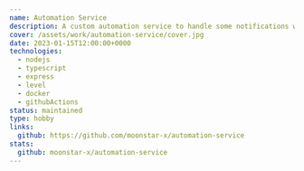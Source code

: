 ```yaml
---
name: Automation Service
description: A custom automation service to handle some notifications with a Workflow based design.
cover: /assets/work/automation-service/cover.jpg
date: 2023-01-15T12:00:00+0000
technologies:
  - nodejs
  - typescript
  - express
  - level
  - docker
  - githubActions
status: maintained
type: hobby
links:
  github: https://github.com/moonstar-x/automation-service
stats:
  github: moonstar-x/automation-service
---
```

